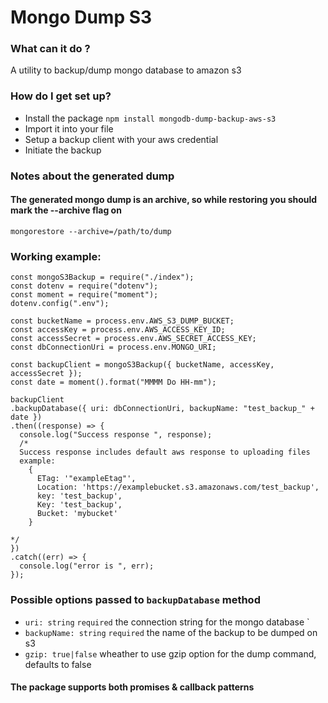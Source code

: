 # Mongo Dump S3 

### What can it do ?
A utility to backup/dump mongo database to amazon s3
### How do I get set up?
- Install the package
 `npm install mongodb-dump-backup-aws-s3`
- Import it into your file
- Setup a backup client with your aws credential
- Initiate the backup

### Notes about the generated dump
#### The generated mongo dump is an archive, so while restoring you should mark the --archive flag on
`mongorestore --archive=/path/to/dump`
### Working example:

  ```
  const mongoS3Backup = require("./index");
const dotenv = require("dotenv");
const moment = require("moment");
dotenv.config(".env");

const bucketName = process.env.AWS_S3_DUMP_BUCKET;
const accessKey = process.env.AWS_ACCESS_KEY_ID;
const accessSecret = process.env.AWS_SECRET_ACCESS_KEY;
const dbConnectionUri = process.env.MONGO_URI;

const backupClient = mongoS3Backup({ bucketName, accessKey, accessSecret });
const date = moment().format("MMMM Do HH-mm");

backupClient
  .backupDatabase({ uri: dbConnectionUri, backupName: "test_backup_" + date })
  .then((response) => {
    console.log("Success response ", response);
    /*
    Success response includes default aws response to uploading files
    example: 
      { 
        ETag: '"exampleEtag"',
        Location: 'https://examplebucket.s3.amazonaws.com/test_backup',
        key: 'test_backup',
        Key: 'test_backup',
        Bucket: 'mybucket' 
      }

  */
  })
  .catch((err) => {
    console.log("error is ", err);
  });

  ```
### Possible options passed to `backupDatabase` method
- `uri: string` `required` the connection string for the mongo database `
- `backupName: string` `required` the name of the backup to be dumped on s3
- `gzip: true|false` wheather to use gzip option for the dump command, defaults to false
#### The package supports both promises & callback patterns
